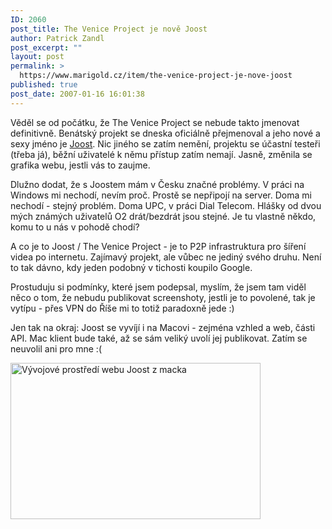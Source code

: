 ```yaml
---
ID: 2060
post_title: The Venice Project je nově Joost
author: Patrick Zandl
post_excerpt: ""
layout: post
permalink: >
  https://www.marigold.cz/item/the-venice-project-je-nove-joost
published: true
post_date: 2007-01-16 16:01:38
---
```

<texy>Věděl se od počátku, že The Venice Project se nebude takto jmenovat definitivně. Benátský projekt se dneska oficiálně přejmenoval a jeho nové a sexy jméno je <a href="http://www.joost.com">Joost</a>. Nic jiného se zatím nemění, projektu se účastní testeři (třeba já), běžní uživatelé k němu přístup zatím nemají. Jasně, změnila se grafika webu, jestli vás to zaujme. 

Dlužno dodat, že s Joostem mám v Česku značné problémy. V práci na Windows mi nechodí, nevím proč. Prostě se nepřipojí na server. Doma mi nechodí - stejný problém. Doma UPC, v práci Dial Telecom. Hlášky od dvou mých známých uživatelů O2 drát/bezdrát jsou stejné. Je tu vlastně někdo, komu to u nás v pohodě chodí?

A co je to Joost / The Venice Project - je to P2P infrastruktura pro šíření videa po internetu. Zajímavý projekt, ale vůbec ne jediný svého druhu. Není to tak dávno, kdy jeden podobný v tichosti koupilo Google. 

Prostuduju si podmínky, které jsem podepsal, myslím, že jsem tam viděl něco o tom, že nebudu publikovat screenshoty, jestli je to povolené, tak je vytípu - přes VPN do Říše mi to totiž paradoxně jede :)

Jen tak na okraj: Joost se vyvíjí i na Macovi - zejména vzhled a web, části API. Mac klient bude také, až se sám veliký uvolí jej publikovat. Zatím se neuvolil ani pro mne :(

<a href="http://www.marigold.cz/wp-content/taking-joost-live.jpg"><img src="http://www.marigold.cz/wp-content/_taking-joost-live.jpg" width="400" height="250" alt="Vývojové prostředí webu Joost z macka" title="Vývojové prostředí webu Joost z macka"  /></a>